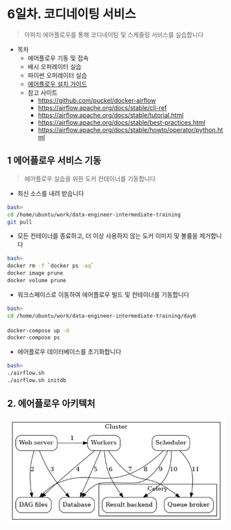# 6일차. 코디네이팅 서비스
> 아파치 에어플로우를 통해 코디네이팅 및 스케줄링 서비스를 실습합니다


- 목차
  * 에어플로우 기동 및 접속
  * 배시 오퍼레이터 실습
  * 파이썬 오퍼레이터 실습
  * [에어플로우 설치 가이드](https://aldente0630.github.io/data-engineering/2018/06/17/developing-workflows-with-apache-airflow.html)
  * 참고 사이트
    * https://github.com/puckel/docker-airflow
    * https://airflow.apache.org/docs/stable/cli-ref
    * https://airflow.apache.org/docs/stable/tutorial.html
    * https://airflow.apache.org/docs/stable/best-practices.html
    * https://airflow.apache.org/docs/stable/howto/operator/python.html


## 1 에어플로우 서비스 기동
> 에어플로우 실습을 위한 도커 컨테이너를 기동합니다
* 최신 소스를 내려 받습니다
```bash
bash>
cd /home/ubuntu/work/data-engineer-intermediate-training
git pull
```
* 모든 컨테이너를 종료하고, 더 이상 사용하지 않는 도커 이미지 및 볼륨을 제거합니다
```bash
bash>
docker rm -f `docker ps -aq`
docker image prune
docker volume prune
```
* 워크스페이스로 이동하여 에어플로우 빌드 및 컨테이너를 기동합니다
```bash
bash>
cd /home/ubuntu/work/data-engineer-intermediate-training/day6

docker-compose up -d
docker-compose ps
```
* 에어플로우 데이터베이스를 초기화합니다
```bash
bash>
./airflow.sh
./airflow.sh initdb
```

## 2. 에어플로우 아키텍처
![에어플로우](images/airflow.png)

